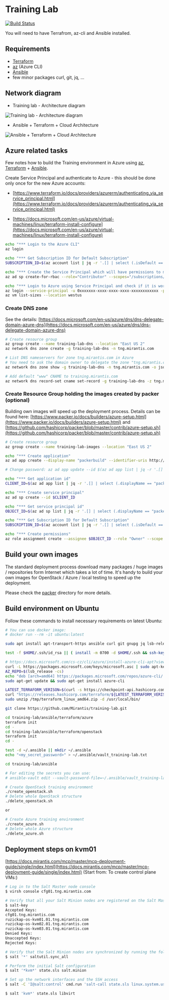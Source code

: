 # Training Lab

[![Build Status](https://travis-ci.org/Mirantis/training-lab.svg?branch=master)](https://travis-ci.org/Mirantis/training-lab)

You will need to have Terrafrom, az-cli and Ansible installed.

## Requirements

* [Terraform](https://www.terraform.io/)
* [az](https://docs.microsoft.com/en-us/cli/azure/?view=azure-cli-latest) (Azure CLI)
* [Ansible](https://www.ansible.com/)
* few minor packages curl, git, jq, ...

## Network diagram

* Training lab - Architecture diagram

![Training lab - Architecture diagram](images/training-lab.png)

* Ansible + Terraform + Cloud Architecture

![Ansible + Terraform + Cloud Architecture](images/ansible_terraform.png)

## Azure related tasks

Few notes how to build the Training environment in Azure using [az](https://docs.microsoft.com/en-us/cli/azure/?view=azure-cli-latest), [Terraform](https://www.terraform.io/) + [Ansible](https://www.ansible.com/).

Create Service Principal and authenticate to Azure - this should be done only once for the new Azure accounts:

* [https://www.terraform.io/docs/providers/azurerm/authenticating_via_service_principal.html](https://www.terraform.io/docs/providers/azurerm/authenticating_via_service_principal.html)

* [https://docs.microsoft.com/en-us/azure/virtual-machines/linux/terraform-install-configure](https://docs.microsoft.com/en-us/azure/virtual-machines/linux/terraform-install-configure)

```bash
echo "*** Login to the Azure CLI"
az login

echo "*** Get Subscription ID for Default Subscription"
SUBSCRIPTION_ID=$(az account list | jq -r '.[] | select (.isDefault == true).id')

echo "*** Create the Service Principal which will have permissions to manage resources in the specified Subscription"
az ad sp create-for-rbac --role="Contributor" --scopes="/subscriptions/$SUBSCRIPTION_ID"

echo "*** Login to Azure using Service Principal and check if it is working"
az login --service-principal -u 0xxxxxxx-xxxx-xxxx-xxxx-xxxxxxxxxxxx -p fxxxxxxx-xxxx-xxxx-xxxx-xxxxxxxxxxxx --tenant 0xxxxxxx-xxxx-xxxx-xxxx-xxxxxxxxxxxx
az vm list-sizes --location westus
```

### Create DNS zone

See the details: [https://docs.microsoft.com/en-us/azure/dns/dns-delegate-domain-azure-dns](https://docs.microsoft.com/en-us/azure/dns/dns-delegate-domain-azure-dns)

```bash
# Create resource group
az group create --name training-lab-dns --location "East US 2"
az network dns zone create -g training-lab-dns -n tng.mirantis.com

# List DNS nameservers for zone tng.mirantis.com in Azure
# You need to ask the domain owner to delegate the zone "tng.mirantis.com" to the Azure nameservers
az network dns zone show -g training-lab-dns -n tng.mirantis.com -o json

# Add default "www" CNAME to training.mirantis.com
az network dns record-set cname set-record -g training-lab-dns -z tng.mirantis.com -n www -c training.mirantis.com
```

### Create Resource Group holding the images created by packer (optional)

Building own images will speed up the deployment process.
Details can be found here: [https://www.packer.io/docs/builders/azure-setup.html](https://www.packer.io/docs/builders/azure-setup.html) and [https://github.com/hashicorp/packer/blob/master/contrib/azure-setup.sh](https://github.com/hashicorp/packer/blob/master/contrib/azure-setup.sh)

```bash
# Create resource group
az group create --name training-lab-images --location "East US 2"

echo "*** Create application"
az ad app create --display-name "packerbuild" --identifier-uris http://packerbuild --homepage http://packerbuild --password my_packer_password

# Change password: az ad app update --id $(az ad app list | jq -r '.[] | select (.displayName == "packerbuild").appId') --password fxxxxxxxxxxxxxxf

echo "*** Get application id"
CLIENT_ID=$(az ad app list | jq -r '.[] | select (.displayName == "packerbuild").appId')

echo "*** Create service principal"
az ad sp create --id $CLIENT_ID

echo "*** Get service principal id"
OBJECT_ID=$(az ad sp list | jq -r '.[] | select (.displayName == "packerbuild").objectId')

echo "*** Get Subscription ID for Default Subscription"
SUBSCRIPTION_ID=$(az account list | jq -r '.[] | select (.isDefault == true).id')

echo "*** Create permissions"
az role assignment create --assignee $OBJECT_ID --role "Owner" --scope /subscriptions/$SUBSCRIPTION_ID
```

## Build your own images

The standard deployment process download many packages / huge images / repositories form Internet which takes a lot of time.
It's handy to build your own images for OpenStack / Azure / local testing to speed up the deployment.

Please check the [packer](packer) directory for more details.

## Build environment on Ubuntu

Follow these commands to install necessary requirements on latest Ubuntu:

```bash
# You can use docker image:
# docker run --rm -it ubuntu:latest

sudo apt install apt-transport-https ansible curl git gnupg jq lsb-release unzip

test -f $HOME/.ssh/id_rsa || ( install -m 0700 -d $HOME/.ssh && ssh-keygen -b 2048 -t rsa -f $HOME/.ssh/id_rsa -q -N "" )

# https://docs.microsoft.com/cs-cz/cli/azure/install-azure-cli-apt?view=azure-cli-latest
curl -L https://packages.microsoft.com/keys/microsoft.asc | sudo apt-key add -
AZ_REPO=$(lsb_release -cs)
echo "deb [arch=amd64] https://packages.microsoft.com/repos/azure-cli/ $AZ_REPO main" | sudo tee /etc/apt/sources.list.d/azure-cli.list
sudo apt-get update && sudo apt-get install azure-cli

LATEST_TERRAFORM_VERISON=$(curl -s https://checkpoint-api.hashicorp.com/v1/check/terraform | jq -r -M '.current_version')
curl "https://releases.hashicorp.com/terraform/${LATEST_TERRAFORM_VERISON}/terraform_${LATEST_TERRAFORM_VERISON}_linux_amd64.zip" --output /tmp/terraform_linux_amd64.zip
sudo unzip /tmp/terraform_linux_amd64.zip -d /usr/local/bin/

git clone https://github.com/Mirantis/training-lab.git

cd training-lab/ansible/terraform/azure
terraform init
cd -
cd training-lab/ansible/terraform/openstack
terraform init
cd -

test -d ~/.ansible || mkdir ~/.ansible
echo "<my_secret_password>" > ~/.ansible/vault_training-lab.txt

cd training-lab/ansible

# For editing the secrets you can use:
# ansible-vault edit --vault-password-file=~/.ansible/vault_training-lab.txt vars/openstack_secrets.yml

# Create OpenStack training environment
./create_openstack.sh
# Delete whole OpenStack structure
./delete_openstack.sh

or

# Create Azure training environment
./create_azure.sh
# Delete whole Azure structure
./delete_azure.sh
```

## Deployment steps on kvm01

[https://docs.mirantis.com/mcp/master/mcp-deployment-guide/single/index.html](https://docs.mirantis.com/mcp/master/mcp-deployment-guide/single/index.html) (Start from: To create control plane VMs:)

```bash
# Log in to the Salt Master node console
$ virsh console cfg01.tng.mirantis.com

# Verify that all your Salt Minion nodes are registered on the Salt Master node
$ salt-key
Accepted Keys:
cfg01.tng.mirantis.com
ruzickap-os-kvm01.01.tng.mirantis.com
ruzickap-os-kvm02.01.tng.mirantis.com
ruzickap-os-kvm03.01.tng.mirantis.com
Denied Keys:
Unaccepted Keys:
Rejected Keys:

# Verify that the Salt Minion nodes are synchronized by running the following command on the Salt Master node
$ salt '*' saltutil.sync_all

# Perform the initial Salt configuration
$ salt '*kvm*' state.sls salt.minion

# Set up the network interfaces and the SSH access
$ salt -C 'I@salt:control' cmd.run 'salt-call state.sls linux.system.user,openssh,linux.network;reboot'

$ salt 'kvm*' state.sls libvirt
```
